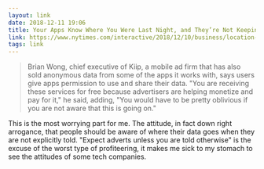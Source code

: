 ```yaml
---
layout: link
date: 2018-12-11 19:06
title: Your Apps Know Where You Were Last Night, and They’re Not Keeping It Secret  | The New York Times
link: https://www.nytimes.com/interactive/2018/12/10/business/location-data-privacy-apps.html
tags: link
---
```

> Brian Wong, chief executive of Kiip, a mobile ad firm that has also sold anonymous data from some of the apps it works with, says users give apps permission to use and share their data. "You are receiving these services for free because advertisers are helping monetize and pay for it," he said, adding, "You would have to be pretty oblivious if you are not aware that this is going on."

This is the most worrying part for me. The attitude, in fact down right arrogance, that people should be aware of where their data goes when they are not explicitly told. "Expect adverts unless you are told otherwise" is the excuse of the worst type of profiteering, it makes me sick to my stomach to see the attitudes of some tech companies.